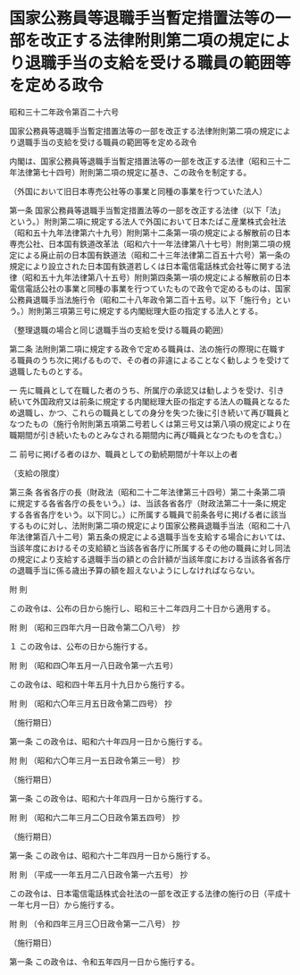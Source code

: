 # 国家公務員等退職手当暫定措置法等の一部を改正する法律附則第二項の規定により退職手当の支給を受ける職員の範囲等を定める政令

昭和三十二年政令第百二十六号

国家公務員等退職手当暫定措置法等の一部を改正する法律附則第二項の規定により退職手当の支給を受ける職員の範囲等を定める政令

内閣は、国家公務員等退職手当暫定措置法等の一部を改正する法律（昭和三十二年法律第七十四号）附則第二項の規定に基き、この政令を制定する。

（外国において旧日本専売公社等の事業と同種の事業を行つていた法人）

第一条 国家公務員等退職手当暫定措置法等の一部を改正する法律（以下「法」という。）附則第二項に規定する法人で外国において日本たばこ産業株式会社法（昭和五十九年法律第六十九号）附則第十二条第一項の規定による解散前の日本専売公社、日本国有鉄道改革法（昭和六十一年法律第八十七号）附則第二項の規定による廃止前の日本国有鉄道法（昭和二十三年法律第二百五十六号）第一条の規定により設立された日本国有鉄道若しくは日本電信電話株式会社等に関する法律（昭和五十九年法律第八十五号）附則第四条第一項の規定による解散前の日本電信電話公社の事業と同種の事業を行つていたもので政令で定めるものは、国家公務員退職手当法施行令（昭和二十八年政令第二百十五号。以下「施行令」という。）附則第三項第三号に規定する内閣総理大臣の指定する法人とする。

（整理退職の場合と同じ退職手当の支給を受ける職員の範囲）

第二条 法附則第二項に規定する政令で定める職員は、法の施行の際現に在職する職員のうち次に掲げるもので、その者の非違によることなく勧しようを受けて退職したものとする。

一 先に職員として在職した者のうち、所属庁の承認又は勧しようを受け、引き続いて外国政府又は前条に規定する内閣総理大臣の指定する法人の職員となるため退職し、かつ、これらの職員としての身分を失つた後に引き続いて再び職員となつたもの（施行令附則第五項第二号若しくは第三号又は第八項の規定により在職期間が引き続いたものとみなされる期間内に再び職員となつたものを含む。）

二 前号に掲げる者のほか、職員としての勤続期間が十年以上の者

（支給の限度）

第三条 各省各庁の長（財政法（昭和二十二年法律第三十四号）第二十条第二項に規定する各省各庁の長をいう。）は、当該各省各庁（財政法第二十一条に規定する各省各庁をいう。以下同じ。）に所属する職員で前条各号に掲げる者に該当するものに対し、法附則第二項の規定により国家公務員退職手当法（昭和二十八年法律第百八十二号）第五条の規定による退職手当を支給する場合においては、当該年度におけるその支給額と当該各省各庁に所属するその他の職員に対し同法の規定により支給する退職手当の額との合計額が当該年度における当該各省各庁の退職手当に係る歳出予算の額を超えないようにしなければならない。

附 則

この政令は、公布の日から施行し、昭和三十二年四月二十日から適用する。

附 則 （昭和三四年六月一日政令第二〇八号） 抄

１ この政令は、公布の日から施行する。

附 則 （昭和四〇年五月一八日政令第一六五号）

この政令は、昭和四十年五月十九日から施行する。

附 則 （昭和六〇年三月五日政令第二四号） 抄

（施行期日）

第一条 この政令は、昭和六十年四月一日から施行する。

附 則 （昭和六〇年三月一五日政令第三一号） 抄

（施行期日）

第一条 この政令は、昭和六十年四月一日から施行する。

附 則 （昭和六二年三月二〇日政令第五四号） 抄

（施行期日）

第一条 この政令は、昭和六十二年四月一日から施行する。

附 則 （平成一一年五月二八日政令第一六五号） 抄

この政令は、日本電信電話株式会社法の一部を改正する法律の施行の日（平成十一年七月一日）から施行する。

附 則 （令和四年三月三〇日政令第一二八号） 抄

（施行期日）

第一条 この政令は、令和五年四月一日から施行する。
